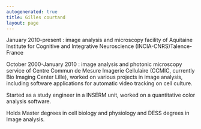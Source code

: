 ```yaml
---
autogenerated: true
title: Gilles courtand
layout: page
---
```


January 2010-present : image analysis and microscopy facility of
Aquitaine Institute for Cognitive and Integrative Neuroscience
(INCIA-CNRS)Talence-France

October 2000-January 2010 : image analysis and photonic microscopy
service of Centre Commun de Mesure Imagerie Cellulaire (CCMIC, currently
Bio Imaging Center Lille), worked on various projects in image analysis,
including software applications for automatic video tracking on cell
culture.

Started as a study engineer in a INSERM unit, worked on a quantitative
color analysis software.

Holds Master degrees in cell biology and physiology and DESS degrees in
Image analysis.
